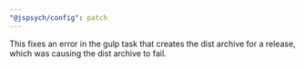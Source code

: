 ```yaml
---
"@jspsych/config": patch
---
```


This fixes an error in the gulp task that creates the dist archive for a release, which was causing the dist archive to fail.
